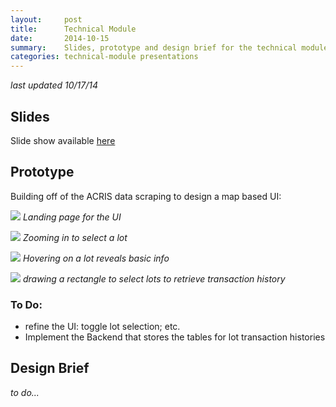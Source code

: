 ```yaml
---
layout:     post
title:      Technical Module
date:       2014-10-15
summary:    Slides, prototype and design brief for the technical module.
categories: technical-module presentations
---
```

*last updated 10/17/14*

## Slides
Slide show available [here]({{site.url}}/assets/technical-present/index.html)

## Prototype
Building off of the ACRIS data scraping to design a map based UI:

![]({{site.url}}/assets/nyc_extractor01.png)
*Landing page for the UI*

![]({{site.url}}/assets/nyc_extractor02.png)
*Zooming in to select a lot*

![]({{site.url}}/assets/nyc_extractor03.png)
*Hovering on a lot reveals basic info*

![]({{site.url}}/assets/nyc_extractor04.png)
*drawing a rectangle to select lots to retrieve transaction history*

### To Do:
- refine the UI: toggle lot selection; etc.
- Implement the Backend that stores the tables for lot transaction histories  

## Design Brief
*to do...*
